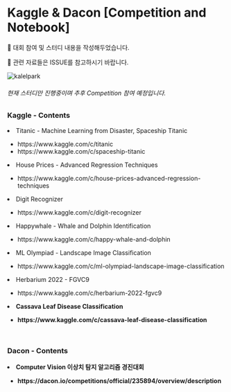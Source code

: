 # Kaggle & Dacon [Competition and Notebook]
<p>🌟 대회 참여 및 스터디 내용을 작성해두었습니다.</p>
<p>🌟 관련 자료들은 ISSUE를 참고하시기 바랍니다.<p/>

![kalelpark](https://road-to-kaggle-grandmaster.vercel.app/api/simple/kalelpark)

###### 현재 스터디만 진행중이며 추후 Competition 참여 예정입니다.
</hr>
<h3>Kaggle - Contents</h3>
<li>Titanic - Machine Learning from Disaster, Spaceship Titanic</li>
    <ul>
      <li>https://www.kaggle.com/c/titanic</li>
      <li>https://www.kaggle.com/c/spaceship-titanic</li>
    </ul>
<li>House Prices - Advanced Regression Techniques</li>
    <ul>
      <li>https://www.kaggle.com/c/house-prices-advanced-regression-techniques</li>
    </ul>
<li>Digit Recognizer</li>
    <ul>
      <li>https://www.kaggle.com/c/digit-recognizer</li>
    </ul>
<li>Happywhale - Whale and Dolphin Identification</li>
    <ul>
      <li>https://www.kaggle.com/c/happy-whale-and-dolphin</li>
    </ul>    
<li>ML Olympiad - Landscape Image Classification</li>
    <ul>
      <li>https://www.kaggle.com/c/ml-olympiad-landscape-image-classification</li>
    </ul>  
<li>Herbarium 2022 - FGVC9</li>
    <ul>
      <li>https://www.kaggle.com/c/herbarium-2022-fgvc9</li>
    </ul>
<b>
<li>Cassava Leaf Disease Classification</li>
    <ul>
      <li>https://www.kaggle.com/c/cassava-leaf-disease-classification</li>
    </ul>
<br />
<h3>Dacon - Contents</h3>
<li>Computer Vision 이상치 탐지 알고리즘 경진대회</li>
    <ul>
      <li>https://dacon.io/competitions/official/235894/overview/description</li>
    </ul>
